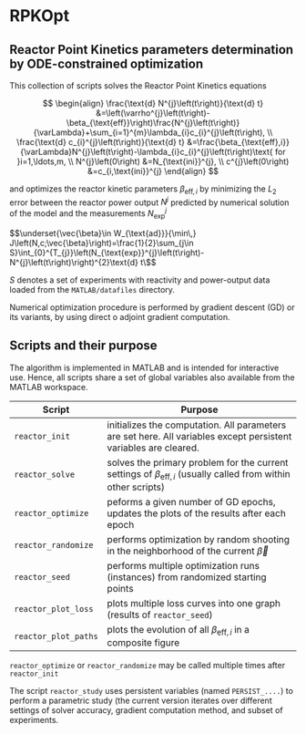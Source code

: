 # RPKOpt
## Reactor Point Kinetics parameters determination by ODE-constrained optimization

This collection of scripts solves the Reactor Point Kinetics equations


$$
\begin{align}
\frac{\text{d} N^{j}\left(t\right)}{\text{d} t} &=\left(\varrho^{j}\left(t\right)-\beta_{\text{eff}}\right)\frac{N^{j}\left(t\right)}{\varLambda}+\sum_{i=1}^{m}\lambda_{i}c_{i}^{j}\left(t\right), \\
\frac{\text{d} c_{i}^{j}\left(t\right)}{\text{d} t} &=\frac{\beta_{\text{eff},i}}{\varLambda}N^{j}\left(t\right)-\lambda_{i}c_{i}^{j}\left(t\right)\text{ for }i=1,\ldots,m, \\
N^{j}\left(0\right) &=N_{\text{ini}}^{j}, \\
c^{j}\left(0\right) &=c_{i,\text{ini}}^{j}
\end{align}
$$

and optimizes the reactor kinetic parameters $\beta_{\text{eff},i}$ by minimizing the $L_{2}$ error between the reactor power output $N^{j}$ predicted by numerical
solution of the model and the measurements $N^{j}_{\text{exp}}$

$$\underset{\vec{\beta}\in W_{\text{ad}}}{\min\,} J\left(N,c;\vec{\beta}\right)=\frac{1}{2}\sum_{j\in S}\int_{0}^{T_{j}}\left(N_{\text{exp}}^{j}\left(t\right)-N^{j}\left(t\right)\right)^{2}\text{d} t\$$

$S$ denotes a set of experiments with reactivity and power-output data loaded from the `MATLAB/datafiles` directory.

Numerical optimization procedure is performed by gradient descent (GD) or its variants, by using direct o adjoint gradient computation.

## Scripts and their purpose

The algorithm is implemented in MATLAB and is intended for interactive use. Hence, all scripts share a set of global variables also available from the
MATLAB workspace.

| Script | Purpose |
| ----- | ----- |
| `reactor_init` | initializes the computation. All parameters are set here. All variables except persistent variables are cleared. |
| `reactor_solve` | solves the primary problem for the current settings of $\beta_{\text{eff},i}$ (usually called from within other scripts) |
| `reactor_optimize` | peforms a given number of GD epochs, updates the plots of the results after each epoch |
| `reactor_randomize` | performs optimization by random shooting in the neighborhood of the current $\vec{\beta}$  |
| `reactor_seed` | performs multiple optimization runs (instances) from randomized starting points |
| `reactor_plot_loss` | plots multiple loss curves into one graph (results of `reactor_seed`) |
| `reactor_plot_paths` | plots the evolution of all $\beta_{\text{eff},i}$ in a composite figure |

`reactor_optimize` or `reactor_randomize` may be called multiple times after `reactor_init`

The script `reactor_study` uses persistent variables (named `PERSIST_....`) to perform a parametric study (the current version
iterates over different settings of solver accuracy, gradient computation method, and subset of experiments.
